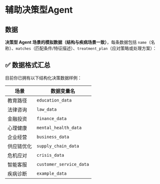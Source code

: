 # 辅助决策型Agent

## 数据

**决策型 Agent 场景的模拟数据（结构与疾病场景一致）**，每条数据包括 `name`（名称）、`matches`（匹配条件/特征描述）、`treatment_plan`（应对策略或处理方案）：


## ✅ 数据格式汇总

目前你已拥有以下结构化决策数据样例：

| 场景       | 数据变量名              |
| ---------- | ----------------------- |
| 教育路径   | `education_data`        |
| 法律咨询   | `law_data`              |
| 金融投资   | `finance_data`          |
| 心理健康   | `mental_health_data`    |
| 企业经营   | `business_data`         |
| 供应链优化 | `supply_chain_data`     |
| 危机应对   | `crisis_data`           |
| 智能客服   | `customer_service_data` |
| 疾病诊断   | `example_data`          |